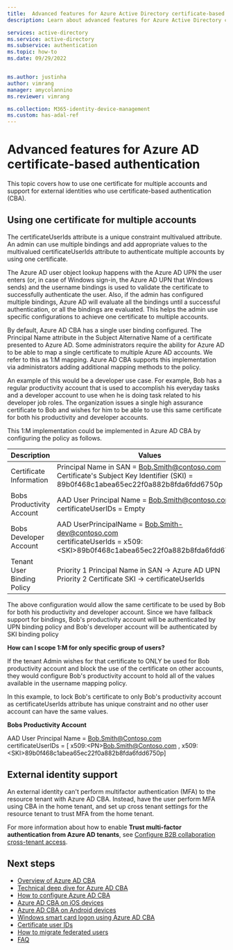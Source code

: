 ```yaml
---
title:  Advanced features for Azure Active Directory certificate-based authentication
description: Learn about advanced features for Azure Active Directory certificate-based authentication

services: active-directory
ms.service: active-directory
ms.subservice: authentication
ms.topic: how-to
ms.date: 09/29/2022


ms.author: justinha
author: vimrang
manager: amycolannino
ms.reviewer: vimrang

ms.collection: M365-identity-device-management
ms.custom: has-adal-ref
---
```


# Advanced features for Azure AD certificate-based authentication 

This topic covers how to use one certificate for multiple accounts and support for external identities who use certificate-based authentication (CBA).

## Using one certificate for multiple accounts 

The certificateUserIds attribute is a unique constraint multivalued attribute. An admin can use multiple bindings and add appropriate values to the multivalued certificateUserIds attribute to authenticate multiple accounts by using one certificate.

The Azure AD user object lookup happens with the Azure AD UPN the user enters (or, in case of Windows sign-in, the Azure AD UPN that Windows sends) and the username bindings is used to validate the certificate to successfully authenticate the user. Also, if the admin has configured multiple bindings, Azure AD will evaluate all the bindings until a successful authentication, or all the bindings are evaluated. This helps the admin use specific configurations to achieve one certificate to multiple accounts.

By default, Azure AD CBA has a single user binding configured. The Principal Name attribute in the Subject Alternative Name of a certificate presented to Azure AD. Some administrators require the ability for Azure AD to be able to map a single certificate to multiple Azure AD accounts. We refer to this as 1:M mapping. Azure AD CBA supports this implementation via administrators adding additional mapping methods to the policy. 

An example of this would be a developer use case. For example, Bob has a regular productivity account that is used to accomplish his everyday tasks and a developer account to use when he is doing task related to his developer job roles. The organization issues a single high assurance certificate to Bob and wishes for him to be able to use this same certificate for both his productivity and developer accounts. 

This 1:M implementation could be implemented in Azure AD CBA by configuring the policy as follows. 

|Description| Values |
|--------------------------|--------------------------------------|
|Certificate Information | Principal Name in SAN = Bob.Smith@contoso.com <br> Certificate's Subject Key Identifier (SKI) = 89b0f468c1abea65ec22f0a882b8fda6fdd6750p |
|Bobs Productivity Account| AAD User Principal Name = Bob.Smith@contoso.com <br> certificateUserIDs = Empty|
|Bobs Developer Account| AAD UserPrincipalName = Bob.Smith-dev@contoso.com <br> certificateUserIds = x509:\<SKI\>89b0f468c1abea65ec22f0a882b8fda6fdd6750p |
|Tenant User Binding Policy | Priority 1 Principal Name in SAN -> Azure AD UPN <br> Priority 2 Certificate SKI -> certificateUserIds |

The above configuration would allow the same certificate to be used by Bob for both his productivity and developer account. Since we have fallback support for bindings, Bob's productivity account will be authenticated by UPN binding policy and Bob's developer account will be authenticated by SKI binding policy 

**How can I scope 1:M for only specific group of users?**
 
If the tenant Admin wishes for that certificate to ONLY be used for Bob productivity account and block the use of the certificate on other accounts, they would configure Bob's productivity account to hold all of the values available in the username mapping policy. 

In this example, to lock Bob's certificate to only Bob's productivity account as certificateUserIds attribute has unique constraint and no other user account can have the same values.
 
**Bobs Productivity Account**
 
AAD User Principal Name = Bob.Smith@Contoso.com <br>
certificateUserIDs = [ x509:\<PN\>Bob.Smith@Contoso.com , x509:\<SKI\>89b0f468c1abea65ec22f0a882b8fda6fdd6750p]

## External identity support

An external identity can't perform multifactor authentication (MFA) to the resource tenant with Azure AD CBA. Instead, have the user perform MFA using CBA in the home tenant, and set up cross tenant settings for the resource tenant to trust MFA from the home tenant.

For more information about how to enable **Trust multi-factor authentication from Azure AD tenants**, see [Configure B2B collaboration cross-tenant access](../external-identities/cross-tenant-access-settings-b2b-collaboration.md#to-change-inbound-trust-settings-for-mfa-and-device-claims).

## Next steps

- [Overview of Azure AD CBA](concept-certificate-based-authentication.md)
- [Technical deep dive for Azure AD CBA](concept-certificate-based-authentication-technical-deep-dive.md)
- [How to configure Azure AD CBA](how-to-certificate-based-authentication.md)
- [Azure AD CBA on iOS devices](concept-certificate-based-authentication-mobile-ios.md)
- [Azure AD CBA on Android devices](concept-certificate-based-authentication-mobile-android.md)
- [Windows smart card logon using Azure AD CBA](concept-certificate-based-authentication-smartcard.md)
- [Certificate user IDs](concept-certificate-based-authentication-certificateuserids.md)
- [How to migrate federated users](concept-certificate-based-authentication-migration.md)
- [FAQ](certificate-based-authentication-faq.yml)
